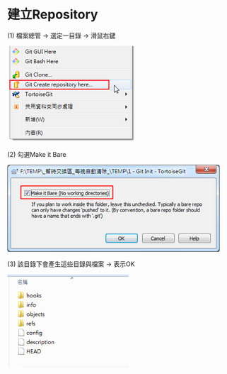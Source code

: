 # 建立Repository

\(1\)    檔案總管 → 選定一目錄 → 滑鼠右鍵

![](/assets/170322-1800import.png)

\(2\)    勾選Make it Bare

![](/assets/170322-1801.png)

\(3\)    該目錄下會產生這些目錄與檔案 → 表示OK

![](/assets/170322-1808.png)

